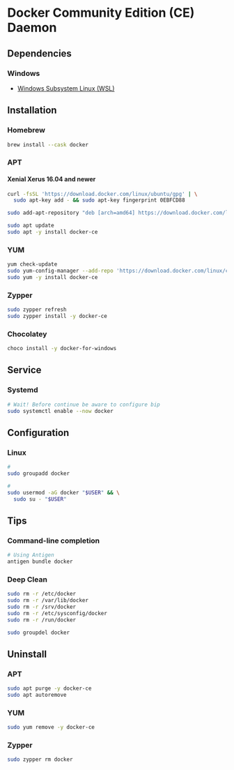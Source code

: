 # Docker Community Edition (CE) Daemon

## Dependencies

### Windows

- [Windows Subsystem Linux (WSL)](/wsl.md)

## Installation

### Homebrew

```sh
brew install --cask docker
```

### APT

#### Xenial Xerus 16.04 and newer

```sh
curl -fsSL 'https://download.docker.com/linux/ubuntu/gpg' | \
  sudo apt-key add - && sudo apt-key fingerprint 0EBFCD88

sudo add-apt-repository "deb [arch=amd64] https://download.docker.com/linux/ubuntu $(lsb_release -cs) stable"
```

```sh
sudo apt update
sudo apt -y install docker-ce
```

### YUM

```sh
yum check-update
sudo yum-config-manager --add-repo 'https://download.docker.com/linux/centos/docker-ce.repo'
sudo yum -y install docker-ce
```

### Zypper

```sh
sudo zypper refresh
sudo zypper install -y docker-ce
```

### Chocolatey

```sh
choco install -y docker-for-windows
```

## Service

### Systemd

```sh
# Wait! Before continue be aware to configure bip
sudo systemctl enable --now docker
```

## Configuration

### Linux

```sh
#
sudo groupadd docker

#
sudo usermod -aG docker "$USER" && \
  sudo su - "$USER"
```

## Tips

### Command-line completion

```sh
# Using Antigen
antigen bundle docker
```

### Deep Clean

```sh
sudo rm -r /etc/docker
sudo rm -r /var/lib/docker
sudo rm -r /srv/docker
sudo rm -r /etc/sysconfig/docker
sudo rm -r /run/docker
```

```sh
sudo groupdel docker
```

## Uninstall

### APT

```sh
sudo apt purge -y docker-ce
sudo apt autoremove
```

### YUM

```sh
sudo yum remove -y docker-ce
```

### Zypper

```sh
sudo zypper rm docker
```
